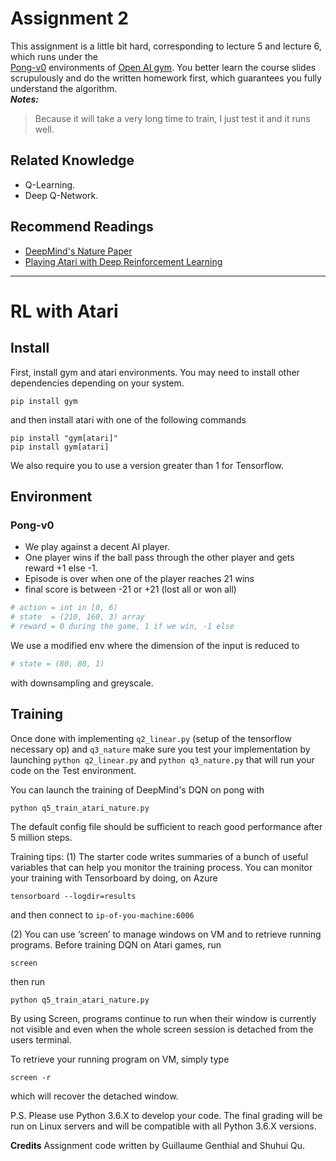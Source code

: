 # Assignment 2
This assignment is a little bit hard, corresponding to lecture 5 and lecture 6, which runs under the  
[Pong-v0](https://gym.openai.com/envs/Pong-v0/) environments of [Open AI gym](https://gym.openai.com/). 
You better learn the course slides scrupulously and do the written homework first, 
which guarantees you fully understand the algorithm.  
***Notes:*** 
> Because it will take a very long time to train, I just test it and it runs well.

## Related Knowledge
* Q-Learning.
* Deep Q-Network.

## Recommend Readings
* [DeepMind's Nature Paper](https://storage.googleapis.com/deepmind-data/assets/papers/DeepMindNature14236Paper.pdf)
* [Playing Atari with Deep Reinforcement Learning](https://www.cs.toronto.edu/~vmnih/docs/dqn.pdf)

___

# RL with Atari

## Install

First, install gym and atari environments. You may need to install other dependencies depending on your system.

```
pip install gym
```

and then install atari with one of the following commands
```
pip install "gym[atari]"
pip install gym[atari]
```

We also require you to use a version greater than 1 for Tensorflow.


## Environment

### Pong-v0

- We play against a decent AI player.
- One player wins if the ball pass through the other player and gets reward +1 else -1.
- Episode is over when one of the player reaches 21 wins
- final score is between -21 or +21 (lost all or won all)

```python
# action = int in [0, 6)
# state  = (210, 160, 3) array
# reward = 0 during the game, 1 if we win, -1 else
```

We use a modified env where the dimension of the input is reduced to

```python
# state = (80, 80, 1)
```

with downsampling and greyscale.

## Training

Once done with implementing `q2_linear.py` (setup of the tensorflow necessary op) and `q3_nature` make sure you test your implementation by launching `python q2_linear.py` and `python q3_nature.py` that will run your code on the Test environment.

You can launch the training of DeepMind's DQN on pong with

```
python q5_train_atari_nature.py
```

The default config file should be sufficient to reach good performance after 5 million steps.



Training tips: 
(1) The starter code writes summaries of a bunch of useful variables that can help you monitor the training process.
You can monitor your training with Tensorboard by doing, on Azure

```
tensorboard --logdir=results
```

and then connect to `ip-of-you-machine:6006`


(2) You can use ‘screen’ to manage windows on VM and to retrieve running programs. 
Before training DQN on Atari games, run 

```
screen 
```
then run 

```
python q5_train_atari_nature.py
```
By using Screen, programs continue to run when their window is currently not visible and even when the whole screen session is detached 
from the users terminal. 

To retrieve your running program on VM, simply type

```
screen -r
```
which will recover the detached window.   





P.S. Please use Python 3.6.X to develop your code.
The final grading will be run on Linux servers and will be compatible with all Python 3.6.X versions. 



**Credits**
Assignment code written by Guillaume Genthial and Shuhui Qu.
